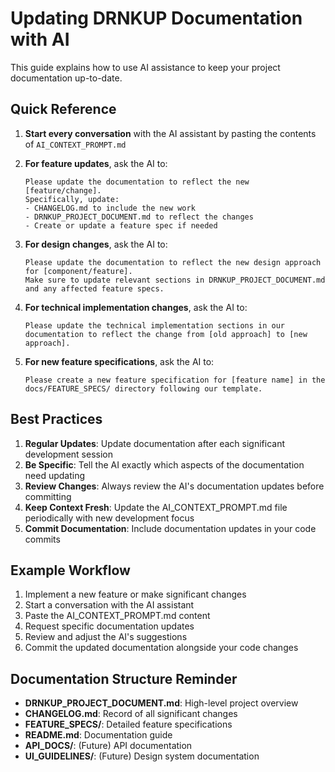 # Updating DRNKUP Documentation with AI

This guide explains how to use AI assistance to keep your project documentation up-to-date.

## Quick Reference

1. **Start every conversation** with the AI assistant by pasting the contents of `AI_CONTEXT_PROMPT.md`

2. **For feature updates**, ask the AI to:
   ```
   Please update the documentation to reflect the new [feature/change]. 
   Specifically, update:
   - CHANGELOG.md to include the new work
   - DRNKUP_PROJECT_DOCUMENT.md to reflect the changes
   - Create or update a feature spec if needed
   ```

3. **For design changes**, ask the AI to:
   ```
   Please update the documentation to reflect the new design approach for [component/feature].
   Make sure to update relevant sections in DRNKUP_PROJECT_DOCUMENT.md and any affected feature specs.
   ```

4. **For technical implementation changes**, ask the AI to:
   ```
   Please update the technical implementation sections in our documentation to reflect the change from [old approach] to [new approach].
   ```

5. **For new feature specifications**, ask the AI to:
   ```
   Please create a new feature specification for [feature name] in the docs/FEATURE_SPECS/ directory following our template.
   ```

## Best Practices

1. **Regular Updates**: Update documentation after each significant development session
2. **Be Specific**: Tell the AI exactly which aspects of the documentation need updating
3. **Review Changes**: Always review the AI's documentation updates before committing
4. **Keep Context Fresh**: Update the AI_CONTEXT_PROMPT.md file periodically with new development focus
5. **Commit Documentation**: Include documentation updates in your code commits

## Example Workflow

1. Implement a new feature or make significant changes
2. Start a conversation with the AI assistant
3. Paste the AI_CONTEXT_PROMPT.md content
4. Request specific documentation updates
5. Review and adjust the AI's suggestions
6. Commit the updated documentation alongside your code changes

## Documentation Structure Reminder

- **DRNKUP_PROJECT_DOCUMENT.md**: High-level project overview
- **CHANGELOG.md**: Record of all significant changes
- **FEATURE_SPECS/**: Detailed feature specifications
- **README.md**: Documentation guide
- **API_DOCS/**: (Future) API documentation
- **UI_GUIDELINES/**: (Future) Design system documentation 